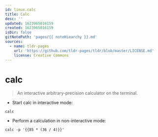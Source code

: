 ```yaml
---
id: linux.calc
title: Calc
desc: ''
updated: 1623965016159
created: 1623965016159
isDir: false
gitNotePath: 'pages/{{ noteHiearchy }}.md'
sources:
  - name: tldr-pages
    url: 'https://github.com/tldr-pages/tldr/blob/master/LICENSE.md'
    license: Creative Commons
---
```

# calc

> An interactive arbitrary-precision calculator on the terminal.

- Start calc in interactive mode:

`calc`

- Perform a calculation in non-interactive mode:

`calc -p '{{85 * (36 / 4)}}'`

